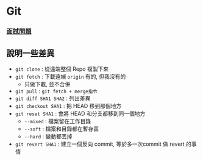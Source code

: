 # Git

### [面試問題](https://gitbook.tw/interview)

## 說明一些差異

* `git clone` : 從遠端整個 Repo 複製下來
* `git fetch` : 下載遠端 `origin` 有的, 但我沒有的
    * 只做下載, 並不合併
* `git pull` : `git fetch + merge指令`
* `git diff SHA1 SHA2` : 列出差異
* `git checkout SHA1` : 把 HEAD 移到那個地方
* `git reset SHA1` : 會將 HEAD 和分支都移到同一個地方
    * `--mixed` : 檔案留在工作目錄
    * `--soft` : 檔案和目錄都在暫存區
    * `--hard` : 變動都丟掉
* `git revert SHA1` : 建立一個反向 commit, 等於多一次commit 做 revert 的事情    